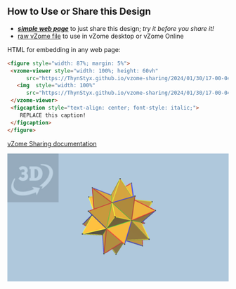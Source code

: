 
## How to Use or Share this Design

 - [***simple web page***](<https://ThynStyx.github.io/vzome-sharing/2024/01/30/17-00-04-Augmented_Icosahedron_in_20gon-field/>) to just share this design; *try it before you share it!*
 - [raw vZome file](<https://raw.githubusercontent.com/ThynStyx/vzome-sharing/main/2024/01/30/17-00-04-Augmented_Icosahedron_in_20gon-field/Augmented_Icosahedron_in_20gon-field.vZome>) to use in vZome desktop or vZome Online
 
 HTML for embedding in any web page:
 ```html
<figure style="width: 87%; margin: 5%">
  <vzome-viewer style="width: 100%; height: 60vh"
       src="https://ThynStyx.github.io/vzome-sharing/2024/01/30/17-00-04-Augmented_Icosahedron_in_20gon-field/Augmented_Icosahedron_in_20gon-field.vZome" >
    <img  style="width: 100%"
       src="https://ThynStyx.github.io/vzome-sharing/2024/01/30/17-00-04-Augmented_Icosahedron_in_20gon-field/Augmented_Icosahedron_in_20gon-field.png" >
  </vzome-viewer>
  <figcaption style="text-align: center; font-style: italic;">
     REPLACE this caption!
  </figcaption>
</figure>
 ```

[vZome Sharing documentation](https://vzome.github.io/vzome/sharing.html#how-it-works)

![Image](<Augmented_Icosahedron_in_20gon-field.png>)


